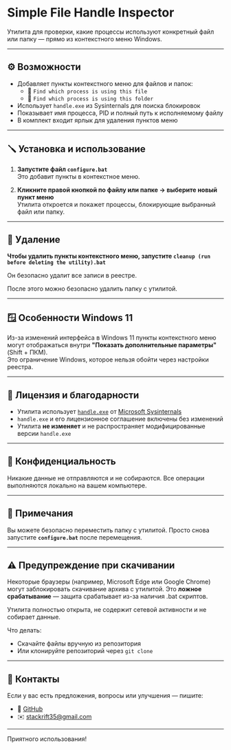 # Simple File Handle Inspector

Утилита для проверки, какие процессы используют конкретный файл или папку — прямо из контекстного меню Windows.

---

## ⚙️ Возможности

- Добавляет пункты контекстного меню для файлов и папок:
  - 🧩 `Find which process is using this file`
  - 📂 `Find which process is using this folder`
- Использует `handle.exe` из Sysinternals для поиска блокировок
- Показывает имя процесса, PID и полный путь к исполняемому файлу
- В комплект входит ярлык для удаления пунктов меню

---

## 🪛 Установка и использование

1. **Запустите файл `configure.bat`**  
   Это добавит пункты в контекстное меню.

2. **Кликните правой кнопкой по файлу или папке → выберите новый пункт меню**  
   Утилита откроется и покажет процессы, блокирующие выбранный файл или папку.

---

## 🧹 Удаление

**Чтобы удалить пункты контекстного меню, запустите `cleanup (run before deleting the utility).bat`**

Он безопасно удалит все записи в реестре.

После этого можно безопасно удалить папку с утилитой.

---

## 🪟 Особенности Windows 11

Из-за изменений интерфейса в Windows 11 пункты контекстного меню могут отображаться внутри **"Показать дополнительные параметры"** (Shift + ПКМ).  
Это ограничение Windows, которое нельзя обойти через настройки реестра.

---

## 📄 Лицензия и благодарности

- Утилита использует [`handle.exe`](https://learn.microsoft.com/ru-ru/sysinternals/downloads/handle) от [Microsoft Sysinternals](https://learn.microsoft.com/ru-ru/sysinternals/)
- `handle.exe` и его лицензионное соглашение включены без изменений
- Утилита **не изменяет** и не распространяет модифицированные версии `handle.exe`

---

## 🔐 Конфиденциальность

Никакие данные не отправляются и не собираются. Все операции выполняются локально на вашем компьютере.

---

## 🧠 Примечания

Вы можете безопасно переместить папку с утилитой. Просто снова запустите **`configure.bat`** после перемещения.

---

## ⚠️ Предупреждение при скачивании

Некоторые браузеры (например, Microsoft Edge или Google Chrome) могут заблокировать скачивание архива с утилитой.
Это **ложное срабатывание** — защита срабатывает из-за наличия .bat скриптов.

Утилита полностью открыта, не содержит сетевой активности и не собирает данные.

Что делать:
- Скачайте файлы вручную из репозитория
- Или клонируйте репозиторий через `git clone`

---

## 🙋 Контакты

Если у вас есть предложения, вопросы или улучшения — пишите:

- 🔗 [GitHub](https://github.com/stack-rift)
- ✉️ stackrift35@gmail.com

---

Приятного использования!
